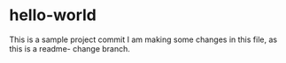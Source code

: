# hello-world
This is a sample project commit
I am making some changes in this file, as this is a readme- change branch.

